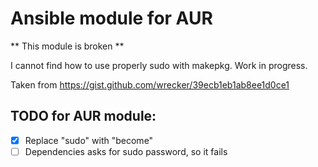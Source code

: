 # Ansible module for AUR

** This module is broken **

I cannot find how to use properly sudo with makepkg. Work in progress.

Taken from https://gist.github.com/wrecker/39ecb1eb1ab8ee1d0ce1
## TODO for AUR module:
- [x] Replace "sudo" with "become"
- [ ] Dependencies asks for sudo password, so it fails
